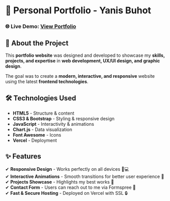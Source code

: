 # 🚀 Personal Portfolio - Yanis Buhot  

### 🌐 Live Demo: [View Portfolio](https://portfolio-yanisbuhot.vercel.app)

## 📌 About the Project  
This **portfolio website** was designed and developed to showcase my **skills, projects, and expertise** in **web development, UX/UI design, and graphic design**.  

The goal was to create a **modern, interactive, and responsive** website using the latest **frontend technologies**.  

## 🛠️ Technologies Used  
- **HTML5** - Structure & content  
- **CSS3 & Bootstrap** - Styling & responsive design  
- **JavaScript** - Interactivity & animations  
- **Chart.js** - Data visualization  
- **Font Awesome** - Icons  
- **Vercel** - Deployment  

## ✨ Features  
✔ **Responsive Design** - Works perfectly on all devices 📱💻  
✔ **Interactive Animations** - Smooth transitions for better user experience 🎨  
✔ **Projects Showcase** - Highlights my best works 🚀  
✔ **Contact Form** - Users can reach out to me via Formspree 📩  
✔ **Fast & Secure Hosting** - Deployed on Vercel with SSL 🔒  

